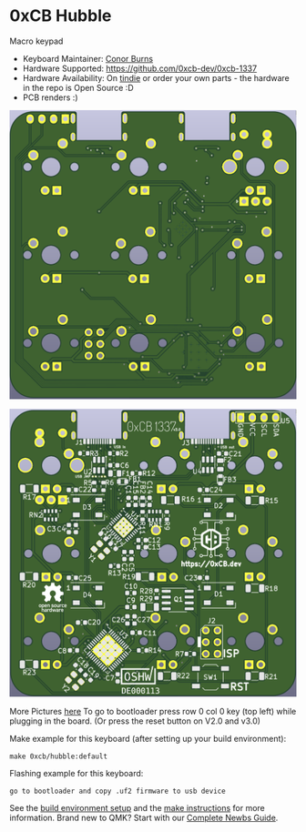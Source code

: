 # 0xCB Hubble

Macro keypad

* Keyboard Maintainer: [Conor Burns](https://github.com/conor-burns)
* Hardware Supported: https://github.com/0xcb-dev/0xcb-1337
* Hardware Availability: On [tindie](https://www.tindie.com/products/0xcb/0xcb-1337-a-customizable-macro-keyboard-with-qmk/) or order your own parts - the hardware in the repo is Open Source :D
* PCB renders :)

![](https://github.com/0xCB-dev/0xcb-1337/blob/main/PCB/rev3.0/top.png)

![](https://github.com/0xCB-dev/0xcb-1337/blob/main/PCB/rev3.0/bottom.png)

More Pictures [here](https://0xcb.dev/1337/)
To go to bootloader press row 0 col 0 key (top left) while plugging in the board. (Or press the reset button on V2.0 and v3.0)

Make example for this keyboard (after setting up your build environment):

    make 0xcb/hubble:default

Flashing example for this keyboard:

    go to bootloader and copy .uf2 firmware to usb device

See the [build environment setup](https://docs.qmk.fm/#/getting_started_build_tools) and the [make instructions](https://docs.qmk.fm/#/getting_started_make_guide) for more information. Brand new to QMK? Start with our [Complete Newbs Guide](https://docs.qmk.fm/#/newbs).
